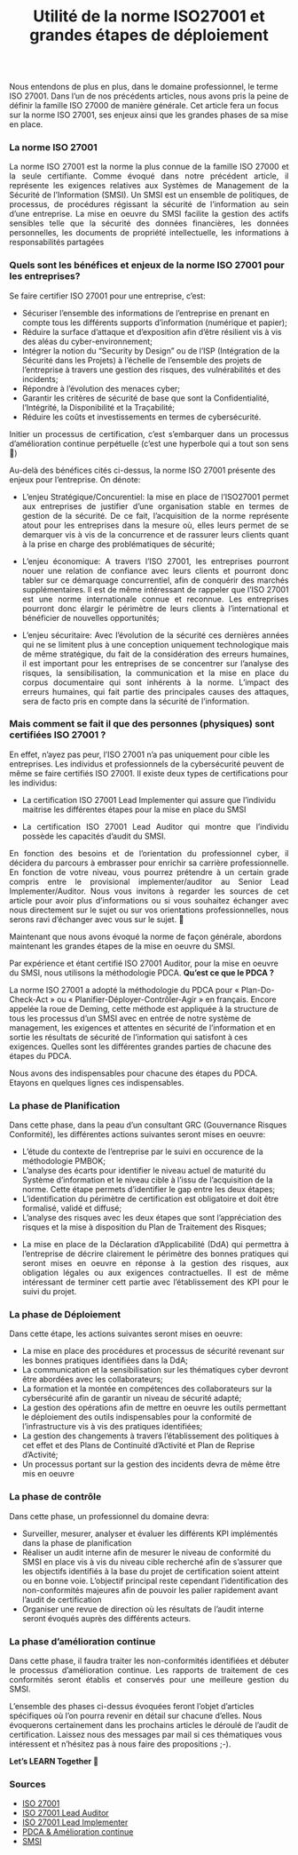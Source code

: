<div align="center">

<h1><strong>Utilité de la norme ISO27001 et grandes étapes de déploiement</strong></h1>

</div>
<br/>
<br/>

<p align="justify">

Nous entendons de plus en plus, dans le domaine professionnel, le terme ISO 27001. Dans l’un de nos précédents articles, nous avons pris la peine de définir la famille ISO 27000 de manière générale. Cet article fera un focus sur la norme ISO 27001, ses enjeux ainsi que les grandes phases de sa mise en place.
</p>

### La norme ISO 27001

<p align="justify">
La norme ISO 27001 est la norme la plus connue de la famille ISO 27000 et la seule certifiante. Comme évoqué dans notre précédent article, il représente les exigences relatives aux Systèmes de Management de la Sécurité de l’Information (SMSI). Un SMSI est un ensemble de politiques, de processus, de procédures régissant la sécurité de l’information au sein d’une entreprise. La mise en oeuvre du SMSI facilite la gestion des actifs sensibles telle que la sécurité des données financières, les données personnelles, les documents de propriété intellectuelle, les informations à responsabilités partagées 
</p>

  
### Quels sont les bénéfices et enjeux de la norme ISO 27001 pour les entreprises?

Se faire certifier ISO 27001 pour une entreprise, c’est:
- Sécuriser l’ensemble des informations de l’entreprise en prenant en compte tous les différents supports d’information (numérique et papier);
- Réduire la surface d’attaque et d’exposition afin d’être résilient vis à vis des aléas du cyber-environnement;
- Intégrer la notion du “Security by Design” ou de l’ISP (Intégration de la Sécurité dans les Projets) à l’échelle de l’ensemble des projets de l’entreprise à travers une gestion des risques, des vulnérabilités et des incidents;
- Répondre à l’évolution des menaces cyber;
- Garantir les critères de sécurité de base que sont la Confidentialité, l’Intégrité, la Disponibilité et la Traçabilité;
- Réduire les coûts et investissements en termes de cybersécurité.

<p align="justify">
Initier un processus de certification, c’est s’embarquer dans un processus d’amélioration continue perpétuelle (c’est une hyperbole qui a tout son sens 🙂)

Au-delà des bénéfices cités ci-dessus, la norme ISO 27001 présente des enjeux pour l’entreprise. On dénote:
</p>

- <p align="justify">L’enjeu Stratégique/Concurentiel: la mise en place de l’ISO27001 permet aux entreprises de justifier d’une organisation stable en termes de gestion de la sécurité. De ce fait, l’acquisition de la norme représente atout pour les entreprises dans la mesure où, elles leurs permet de se demarquer vis à vis de la concurrence et de rassurer leurs clients quant à la prise en charge des problématiques de sécurité;</p>

- <p align="justify">L’enjeu économique: A travers l’ISO 27001, les entreprises pourront nouer une relation de confiance avec leurs clients et pourront donc tabler sur ce démarquage concurrentiel, afin de conquérir des marchés supplémentaires. Il est de même intéressant de rappeler que l’ISO 27001 est une norme internationale connue et reconnue. Les entreprises pourront donc élargir le périmètre de leurs clients à l’international et bénéficier de nouvelles opportunités;</p>

- <p align="justify">L’enjeu sécuritaire: Avec l’évolution de la sécurité ces dernières années qui ne se limitent plus à une conception uniquement technologique mais de même stratégique, du fait de la considération des erreurs humaines, il est important pour les entreprises de se concentrer sur l’analyse des risques, la sensibilisation, la communication et la mise en place du corpus documentaire qui sont inhérents à la norme. L’impact des erreurs humaines, qui fait partie des principales causes des attaques, sera de facto pris en compte dans la sécurité de l’information.</p>

### Mais comment se fait il que des personnes (physiques) sont certifiées ISO 27001 ?

En effet, n’ayez pas peur, l’ISO 27001 n’a pas uniquement pour cible les entreprises. Les individus et professionnels de la cybersécurité peuvent de même se faire certifiés ISO 27001. Il existe deux types de certifications pour les individus:
- La certification ISO 27001 Lead Implementer qui assure que l’individu maitrise les différentes étapes pour la mise en place du SMSI
- <p align="justify">La certification ISO 27001 Lead Auditor qui montre que l’individu possède les capacités d’audit du SMSI. </p>

<p align="justify">En fonction des besoins et de l’orientation du professionnel cyber, il décidera du parcours à embrasser pour enrichir sa carrière professionnelle. En fonction de votre niveau, vous pourrez prétendre à un certain grade compris entre le provisional implementer/auditor au Senior Lead Implementer/Auditor. Nous vous invitons à regarder les sources de cet article pour avoir plus d’informations ou si vous souhaitez échanger avec nous directement sur le sujet ou sur vos orientations professionnelles, nous serons ravi d’échanger avec vous sur le sujet. 🙂

Maintenant que nous avons évoqué la norme de façon générale, abordons maintenant les grandes étapes de la mise en oeuvre du SMSI.

Par expérience et étant certifié ISO 27001 Auditor, pour la mise en oeuvre du SMSI, nous utilisons la méthodologie PDCA. <strong>Qu’est ce que le PDCA ?</strong>

La norme ISO 27001 a adopté la méthodologie du PDCA pour « Plan-Do-Check-Act » ou « Planifier-Déployer-Contrôler-Agir » en français. Encore appelée la roue de Deming, cette méthode est appliquée à la structure de tous les processus d’un SMSI avec en entrée de notre système de management, les exigences et attentes en sécurité de l’information et en sortie les résultats de sécurité de l’information qui satisfont à ces exigences. Quelles sont les différentes grandes parties de chacune des étapes du PDCA.

Nous avons des indispensables pour chacune des étapes du PDCA. Etayons en quelques lignes ces indispensables.
  
</p>

### La phase de Planification

Dans cette phase, dans la peau d’un consultant GRC (Gouvernance Risques Conformité), les différentes actions suivantes seront mises en oeuvre:
- L’étude du contexte de l’entreprise par le suivi en occurence de la méthodologie PMBOK;
- L’analyse des écarts pour identifier le niveau actuel de maturité du Système d’information et le niveau cible à l’issu de l’acquisition de la norme. Cette étape permets d’identifier le gap entre les deux étapes;
- L’identification du périmètre de certification est obligatoire et doit être formalisé, validé et diffusé;
- L’analyse des risques avec les deux étapes que sont l’appréciation des risques et la mise à disposition du Plan de Traitement des Risques;
- <p align="justify">La mise en place de la Déclaration d’Applicabilité (DdA) qui permettra à l’entreprise de décrire clairement le périmètre des bonnes pratiques qui seront mises en oeuvre en réponse à la gestion des risques, aux obligation légales ou aux exigences contractuelles. Il est de même intéressant de terminer cett partie avec l’établissement des KPI pour le suivi du projet.</p>

### La phase de Déploiement

Dans cette étape, les actions suivantes seront mises en oeuvre:
- La mise en place des procédures et processus de sécurité revenant sur les bonnes pratiques identifiées dans la DdA;
- La communication et la sensibilisation sur les thématiques cyber devront être abordées avec les collaborateurs;
- La formation et la montée en compétences des collaborateurs sur la cybersécurité afin de garantir un niveau de sécurité adapté;
- La gestion des opérations afin de mettre en oeuvre les outils permettant le déploiement des outils indispensables pour la conformité de l’infrastructure vis à vis des pratiques identifiées;
- La gestion des changements à travers l’établissement des politiques à cet effet et des Plans de Continuité d’Activité et Plan de Reprise d’Activité;
- Un processus portant sur la gestion des incidents devra de même être mis en oeuvre

### La phase de contrôle

Dans cette phase, un professionnel du domaine devra:
- Surveiller, mesurer, analyser et évaluer les différents KPI implémentés dans la phase de planification
- Réaliser un audit interne afin de mesurer le niveau de conformité du SMSI en place vis à vis du niveau cible recherché afin de s’assurer que les objectifs identifiés à la base du projet de certification soient atteint ou en bonne voie. L’objectif principal reste cependant l’identification des non-conformités majeures afin de pouvoir les palier rapidement avant l’audit de certification
- Organiser une revue de direction où les résultats de l’audit interne seront évoqués auprès des différents acteurs.

### La phase d’amélioration continue

<p align="justify"> Dans cette phase, il faudra traiter les non-conformités identifiées et débuter le processus d’amélioration continue. Les rapports de traitement de ces conformités seront établis et conservés pour une meilleure gestion du SMSI.

L’ensemble des phases ci-dessus évoquées feront l’objet d’articles spécifiques où l’on pourra revenir en détail sur chacune d’elles. Nous évoquerons certainement dans les prochains articles le déroulé de l’audit de certification. Laissez nous des messages par mail si ces thématiques vous intéressent et n’hésitez pas à nous faire des propositions ;-).

<strong>Let’s LEARN Together 🙂</strong>

</p>

### Sources

- [ISO 27001](https://www.iso.org/fr/isoiec-27001-information-security.html)
- [ISO 27001 Lead Auditor](https://pecb.com/fr/education-and-certification-for-individuals/iso-iec-27001/iso-iec-27001-lead-auditor)
- [ISO 27001 Lead Implementer](https://pecb.com/fr/education-and-certification-for-individuals/iso-iec-27001/iso-iec-27001-lead-implementer)
- [PDCA & Amélioration continue](https://www.researchgate.net/figure/Le-cycle-PDCA-de-la-norme-ISO-27001-Pour-assurer-uneamelioration-continue-il-convient_fig3_291970148)
- [SMSI](https://fr.wikipedia.org/wiki/Syst%C3%A8me_de_management_de_la_s%C3%A9curit%C3%A9_de_l%27information)

